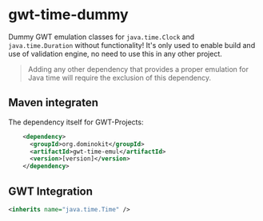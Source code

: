 gwt-time-dummy
==============

Dummy GWT emulation classes for `java.time.Clock` and `java.time.Duration` without functionality!
It's only used to enable build and use of validation engine, no need to use this in any other project.

> Adding any other dependency that provides a proper emulation for Java time will require the exclusion of this dependency.

Maven integraten
----------------

The dependency itself for GWT-Projects:

```xml
    <dependency>
      <groupId>org.dominokit</groupId>
      <artifactId>gwt-time-emul</artifactId>
      <version>[version]</version>
    </dependency>
```

GWT Integration
---------------

```xml
<inherits name="java.time.Time" />
```
